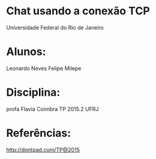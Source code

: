 Chat usando a conexão TCP
==========================
Universidade Federal do Rio de Janeiro

Alunos:
==============
Leonardo Neves
Felipe Milepe


Disciplina:
=============
profa Flavia Coimbra
TP 2015.2
UFRJ

Referências:
==============
http://dontpad.com/TP@2015

